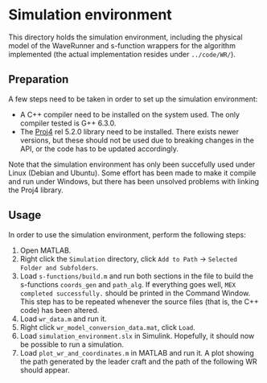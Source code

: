 # Simulation environment

This directory holds the simulation environment, including the physical model of the WaveRunner and s-function wrappers for
the algorithm implemented (the actual implementation resides under `../code/WR/`).

## Preparation

A few steps need to be taken in order to set up the simulation environment:

- A C++ compiler need to be installed on the system used. The only compiler tested is G++ 6.3.0.
- The [Proj4](https://proj4.org) rel 5.2.0 library need to be installed. There exists newer versions, but these should not be used
due to breaking changes in the API, or the code has to be updated accordingly.

Note that the simulation environment has only been succefully used under Linux (Debian and Ubuntu). Some effort has been made to 
make it compile and run under Windows, but there has been unsolved problems with linking the Proj4 library.

## Usage

In order to use the simulation environment, perform the following steps:

1. Open MATLAB.
2. Right click the `Simulation` directory, click `Add to Path` -> `Selected Folder and Subfolders`.
3. Load `s-functions/build.m` and run both sections in the file to build the s-functions `coords_gen` and `path_alg`. If everything
goes well, `MEX completed successfully.` should be printed in the Command Window. This step has to be repeated whenever
the source files (that is, the C++ code) has been altered.
4. Load `wr_data.m` and run it.
5. Right click `wr_model_conversion_data.mat`, click `Load`.
6. Load `simulation_environment.slx` in Simulink. Hopefully, it should now be possible to run a simulation.
7. Load `plot_wr_and_coordinates.m` in MATLAB and run it. A plot showing the path generated by the leader craft and the path of
the following WR should appear.
